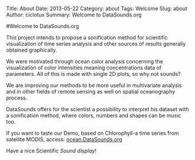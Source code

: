Title: About
Date: 2013-05-22
Category: about
Tags: Welcome
Slug: about
Author: ciclotux
Summary: Welcome to DataSounds.org

#Welcome to DataSounds.org
  

This project intends to propose a sonification method for 
scientific visualization of time series analysis and other 
sources of results generally obtained graphically.

We were motivated through ocean color analysis concerning 
the visualization of color intensities meaning concentrations 
data of parameters. 
All of this is made with single 2D plots, so why not sounds?

We are improving our methods to be more useful in multivariate 
analysis and in other fields of remote sensing as well on spatial 
oceanography process.

DataSounds offers for the scientist a possibility to interpret his 
dataset with a sonification method, where colors, numbers and shapes 
can be music too.

If you want to taste our Demo, based on Chlorophyll-a time series 
from satellite MODIS, access: [ocean.DataSounds.org](http://ocean.datasounds.org)

Have a nice Scientific *Sound display*!
